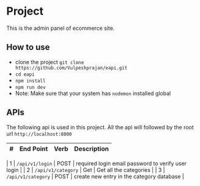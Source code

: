 # Project

This is the admin panel of ecommerce site.

## How to use

- clone the project `git clone https://github.com/Vulpeshprajan/eapi.git`
- `cd eapi `
- `npm install`
- `npm run dev `
- Note: Make sure that your system has `nodemon` installed global

## APIs

The following api is used in this project. All the api will followed by the root url `http://localhost:8000`

| #   | End Point | Verb | Description |
| --- | --------- | ---- | ----------- |

| 1 | `/api/v1/login` | POST | required login email password to verify user login |
| 2 | `/api/v1/category` | Get | Get all the categories |
| 3 | `/api/v1/category` | POST | create new entry in the category database |
